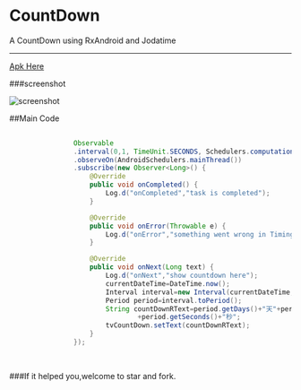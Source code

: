 # CountDown
A CountDown using RxAndroid and Jodatime

----------
[Apk Here](build\outputs\apk\countdown.apk)

###screenshot

![screenshot](https://github.com/vienan/CountDown/raw/master/screenshot/screenshot.jpg)

##Main Code
```java
				
				Observable
                .interval(0,1, TimeUnit.SECONDS, Schedulers.computation())
                .observeOn(AndroidSchedulers.mainThread())
                .subscribe(new Observer<Long>() {
                    @Override
                    public void onCompleted() {
                        Log.d("onCompleted","task is completed");
                    }

                    @Override
                    public void onError(Throwable e) {
                        Log.d("onError","something went wrong in TimingDemoFragment example:"+e.getMessage());
                    }

                    @Override
                    public void onNext(Long text) {
                        Log.d("onNext","show countdown here");
                        currentDateTime=DateTime.now();
                        Interval interval=new Interval(currentDateTime,targetDateTime);
                        Period period=interval.toPeriod();
                        String countDownRText=period.getDays()+"天"+period.getHours()+"时"+period.getMinutes()+ "分"
                                +period.getSeconds()+"秒";
                        tvCountDown.setText(countDownRText);
                    }
                });
	
				
```

###If it helped you,welcome to star and  fork.
